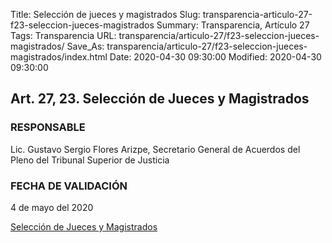 Title: Selección de jueces y magistrados
Slug: transparencia-articulo-27-f23-seleccion-jueces-magistrados
Summary: Transparencia, Artículo 27
Tags: Transparencia
URL: transparencia/articulo-27/f23-seleccion-jueces-magistrados/
Save_As: transparencia/articulo-27/f23-seleccion-jueces-magistrados/index.html
Date: 2020-04-30 09:30:00
Modified: 2020-04-30 09:30:00


## Art. 27, 23. Selección de Jueces y Magistrados 

### RESPONSABLE

Lic. Gustavo Sergio Flores Arizpe, Secretario General de Acuerdos del Pleno del Tribunal Superior de Justicia

### FECHA DE VALIDACIÓN

4 de mayo del 2020

[Selección de Jueces y Magistrados ](https://www.pjecz.gob.mx/conocenos/estructura/consejo-de-la-judicatura/proceso-de-seleccion-de-jueces/)


